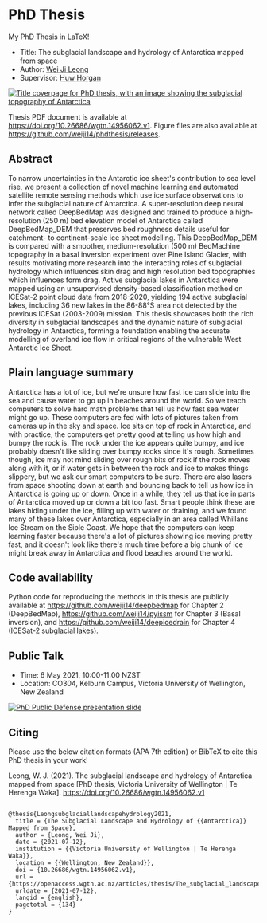 # PhD Thesis

My PhD Thesis in LaTeX!

- Title: The subglacial landscape and hydrology of Antarctica mapped from space
- Author: [Wei Ji Leong](https://orcid.org/0000-0003-2354-1988)
- Supervisor: [Huw Horgan](https://orcid.org/0000-0002-4836-0078)

[![Title coverpage for PhD thesis, with an image showing the subglacial topography of Antarctica](https://user-images.githubusercontent.com/23487320/125365824-12e71d80-e3c9-11eb-8124-2998103a2c68.png)](https://doi.org/10.26686/wgtn.14956062.v1)

Thesis PDF document is available at https://doi.org/10.26686/wgtn.14956062.v1.
Figure files are also available at https://github.com/weiji14/phdthesis/releases.

## Abstract

To narrow uncertainties in the Antarctic ice sheet's contribution to sea level rise, we present a collection of novel machine learning and automated satellite remote sensing methods which use ice surface observations to infer the subglacial nature of Antarctica.
A super-resolution deep neural network called DeepBedMap was designed and trained to produce a high-resolution (250 m) bed elevation model of Antarctica called DeepBedMap_DEM that preserves bed roughness details useful for catchment- to continent-scale ice sheet modelling.
This DeepBedMap_DEM is compared with a smoother, medium-resolution (500 m) BedMachine topography in a basal inversion experiment over Pine Island Glacier, with results motivating more research into the interacting roles of subglacial hydrology which influences skin drag and high resolution bed topographies which influences form drag.
Active subglacial lakes in Antarctica were mapped using an unsupervised density-based classification method on ICESat-2 point cloud data from 2018-2020, yielding 194 active subglacial lakes, including 36 new lakes in the 86-88°S area not detected by the previous ICESat (2003-2009) mission.
This thesis showcases both the rich diversity in subglacial landscapes and the dynamic nature of subglacial hydrology in Antarctica, forming a foundation enabling the accurate modelling of overland ice flow in critical regions of the vulnerable West Antarctic Ice Sheet.

## Plain language summary

Antarctica has a lot of ice, but we're unsure how fast ice can slide into the sea and cause water to go up in beaches around the world.
So we teach computers to solve hard math problems that tell us how fast sea water might go up.
These computers are fed with lots of pictures taken from cameras up in the sky and space.
Ice sits on top of rock in Antarctica, and with practice, the computers get pretty good at telling us how high and bumpy the rock is.
The rock under the ice appears quite bumpy, and ice probably doesn't like sliding over bumpy rocks since it's rough.
Sometimes though, ice may not mind sliding over rough bits of rock if the rock moves along with it, or if water gets in between the rock and ice to makes things slippery, but we ask our smart computers to be sure.
There are also lasers from space shooting down at earth and bouncing back to tell us how ice in Antarctica is going up or down.
Once in a while, they tell us that ice in parts of Antarctica moved up or down a bit too fast.
Smart people think these are lakes hiding under the ice, filling up with water or draining, and we found many of these lakes over Antarctica, especially in an area called Whillans Ice Stream on the Siple Coast.
We hope that the computers can keep learning faster because there's a lot of pictures showing ice moving pretty fast, and it doesn't look like there's much time before a big chunk of ice might break away in Antarctica and flood beaches around the world.

## Code availability

Python code for reproducing the methods in this thesis are publicly available at
https://github.com/weiji14/deepbedmap for Chapter 2 (DeepBedMap),
https://github.com/weiji14/pyissm for Chapter 3 (Basal inversion), and
https://github.com/weiji14/deepicedrain for Chapter 4 (ICESat-2 subglacial lakes).

## Public Talk

- Time: 6 May 2021, 10:00-11:00 NZST
- Location: CO304, Kelburn Campus, Victoria University of Wellington, New Zealand

[![PhD Public Defense presentation slide](https://user-images.githubusercontent.com/23487320/117368403-98f16e80-af17-11eb-82d7-f88d1532b653.png)](https://github.com/weiji14/phdthesis/releases/download/v0.5.0/phd_public_talk.odp)

## Citing

Please use the below citation formats (APA 7th edition) or BibTeX to cite this PhD thesis in your work!

Leong, W. J. (2021). The subglacial landscape and hydrology of Antarctica mapped from space [PhD thesis, Victoria University of Wellington | Te Herenga Waka]. https://doi.org/10.26686/wgtn.14956062.v1

```

@thesis{Leongsubglaciallandscapehydrology2021,
  title = {The Subglacial Landscape and Hydrology of {{Antarctica}} Mapped from Space},
  author = {Leong, Wei Ji},
  date = {2021-07-12},
  institution = {{Victoria University of Wellington | Te Herenga Waka}},
  location = {{Wellington, New Zealand}},
  doi = {10.26686/wgtn.14956062.v1},
  url = {https://openaccess.wgtn.ac.nz/articles/thesis/The_subglacial_landscape_and_hydrology_of_Antarctica_mapped_from_space/14956062/1},
  urldate = {2021-07-12},
  langid = {english},
  pagetotal = {134}
}
```
